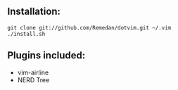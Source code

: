 Installation:
-------------

    git clone git://github.com/Remedan/dotvim.git ~/.vim
	./install.sh

Plugins included:
-----------------

* vim-airline
* NERD Tree
